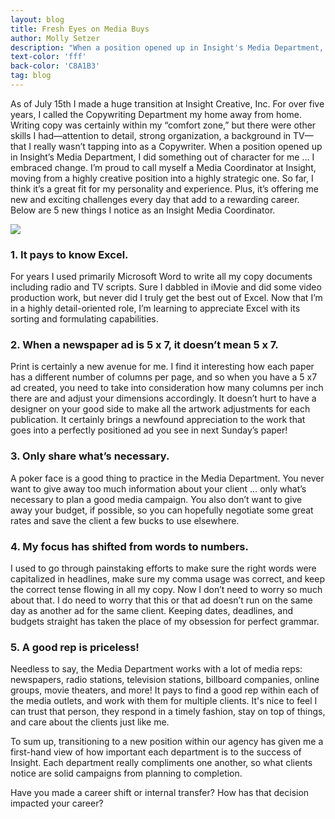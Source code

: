 ```yaml
---
layout: blog
title: Fresh Eyes on Media Buys
author: Molly Setzer
description: "When a position opened up in Insight's Media Department, I did something out of character for me ... I embraced change."
text-color: 'fff'
back-color: 'C8A1B3'
tag: blog
---
```

As of July 15th I made a huge transition at Insight Creative, Inc.  For over five years, I called the Copywriting Department my home away from home.  Writing copy was certainly within my “comfort zone,” but there were other skills I had—attention to detail, strong organization, a background in TV—that I really wasn’t tapping into as a Copywriter.  When a position opened up in Insight’s Media Department, I did something out of character for me … I embraced change.  I’m proud to call myself a Media Coordinator at Insight, moving from a highly creative position into a highly strategic one.  So far, I think it’s a great fit for my personality and experience.  Plus, it’s offering me new and exciting challenges every day that add to a rewarding career. Below are 5 new things I notice as an Insight Media Coordinator.

![](/img/blog/fresh-eyes-on-media-buys.jpg)

### 1. It pays to know Excel.

For years I used primarily Microsoft Word to write all my copy documents including radio and TV scripts.  Sure I dabbled in iMovie and did some video production work, but never did I truly get the best out of Excel.  Now that I’m in a highly detail-oriented role, I’m learning to appreciate Excel with its sorting and formulating capabilities.

### 2. When a newspaper ad is 5 x 7, it doesn’t mean 5 x 7.

Print is certainly a new avenue for me.  I find it interesting how each paper has a different number of columns per page, and so when you have a 5 x7 ad created, you need to take into consideration how many columns per inch there are and adjust your dimensions accordingly.  It doesn’t hurt to have a designer on your good side to make all the artwork adjustments for each publication.  It certainly brings a newfound appreciation to the work that goes into a perfectly positioned ad you see in next Sunday’s paper!

### 3. Only share what’s necessary.

A poker face is a good thing to practice in the Media Department.  You never want to give away too much information about your client … only what’s necessary to plan a good media campaign.  You also don’t want to give away your budget, if possible, so you can hopefully negotiate some great rates and save the client a few bucks to use elsewhere.

### 4. My focus has shifted from words to numbers.

I used to go through painstaking efforts to make sure the right words were capitalized in headlines, make sure my comma usage was correct, and keep the correct tense flowing in all my copy.  Now I don’t need to worry so much about that.  I do need to worry that this or that ad doesn’t run on the same day as another ad for the same client.  Keeping dates, deadlines, and budgets straight has taken the place of my obsession for perfect grammar.

### 5. A good rep is priceless!

Needless to say, the Media Department works with a lot of media reps:  newspapers, radio stations, television stations, billboard companies, online groups, movie theaters, and more!  It pays to find a good rep within each of the media outlets, and work with them for multiple clients.  It's nice to feel I can trust that person, they respond in a timely fashion, stay on top of things, and care about the clients just like me.

To sum up, transitioning to a new position within our agency has given me a first-hand view of how important each department is to the success of Insight.  Each department really compliments one another, so what clients notice are solid campaigns from planning to completion.

Have you made a career shift or internal transfer? How has that decision impacted your career?
